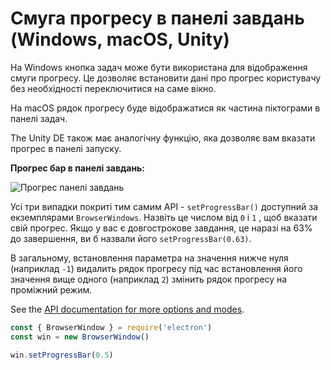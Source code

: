 # Смуга прогресу в панелі завдань (Windows, macOS, Unity)

На Windows кнопка задач може бути використана для відображення смуги прогресу. Це дозволяє встановити дані про прогрес користувачу без необхідності переключитися на саме вікно.

На macOS рядок прогресу буде відображатися як частина піктограми в панелі задач.

The Unity DE також має аналогічну функцію, яка дозволяє вам вказати прогрес в панелі запуску.

__Прогрес бар в панелі завдань:__

![Прогрес панелі завдань][1]

Усі три випадки покриті тим самим API - `setProgressBar()` доступний за екземплярами `BrowserWindows`. Назвіть це числом від `0` і `1` , щоб вказати свій прогрес. Якщо у вас є довгострокове завдання, це наразі на 63% до завершення, ви б назвали його `setProgressBar(0.63)`.

В загальному, встановлення параметра на значення нижче нуля (наприклад `-1`) видалить рядок прогресу під час встановлення його значення вище одного (наприклад `2`) змінить рядок прогресу на проміжний режим.

See the [API documentation for more options and modes][setprogressbar].

```javascript
const { BrowserWindow } = require('electron')
const win = new BrowserWindow()

win.setProgressBar(0.5)
```

[1]: https://cloud.githubusercontent.com/assets/639601/5081682/16691fda-6f0e-11e4-9676-49b6418f1264.png
[setprogressbar]: ../api/browser-window.md#winsetprogressbarprogress
